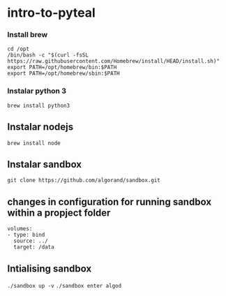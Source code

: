 # intro-to-pyteal

### Install brew
```
cd /opt
/bin/bash -c "$(curl -fsSL https://raw.githubusercontent.com/Homebrew/install/HEAD/install.sh)"
export PATH=/opt/homebrew/bin:$PATH
export PATH=/opt/homebrew/sbin:$PATH
```

### Instalar python 3
`brew install python3`

## Instalar nodejs
`brew install node`

## Instalar sandbox
`git clone https://github.com/algorand/sandbox.git`

## changes in configuration for running sandbox within a propject folder
```
volumes:
- type: bind
  source: ../
  target: /data
```

## Intialising sandbox
`./sandbox up -v`
`./sandbox enter algod`

